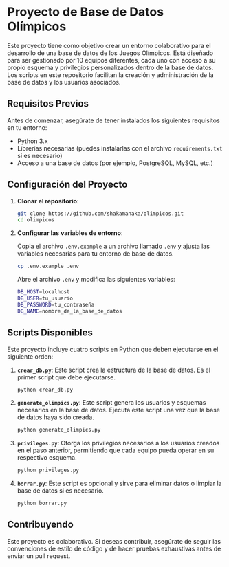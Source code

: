 
# Proyecto de Base de Datos Olímpicos

Este proyecto tiene como objetivo crear un entorno colaborativo para el desarrollo de una base de datos de los Juegos Olímpicos. Está diseñado para ser gestionado por 10 equipos diferentes, cada uno con acceso a su propio esquema y privilegios personalizados dentro de la base de datos. Los scripts en este repositorio facilitan la creación y administración de la base de datos y los usuarios asociados.

## Requisitos Previos

Antes de comenzar, asegúrate de tener instalados los siguientes requisitos en tu entorno:

- Python 3.x
- Librerías necesarias (puedes instalarlas con el archivo `requirements.txt` si es necesario)
- Acceso a una base de datos (por ejemplo, PostgreSQL, MySQL, etc.)

## Configuración del Proyecto

1. **Clonar el repositorio**:

   ```bash
   git clone https://github.com/shakamanaka/olimpicos.git
   cd olimpicos
   ```

2. **Configurar las variables de entorno**:

   Copia el archivo `.env.example` a un archivo llamado `.env` y ajusta las variables necesarias para tu entorno de base de datos.

   ```bash
   cp .env.example .env
   ```

   Abre el archivo `.env` y modifica las siguientes variables:

   ```bash
   DB_HOST=localhost
   DB_USER=tu_usuario
   DB_PASSWORD=tu_contraseña
   DB_NAME=nombre_de_la_base_de_datos
   ```

## Scripts Disponibles

Este proyecto incluye cuatro scripts en Python que deben ejecutarse en el siguiente orden:

1. **`crear_db.py`**: Este script crea la estructura de la base de datos. Es el primer script que debe ejecutarse.

   ```bash
   python crear_db.py
   ```

2. **`generate_olimpics.py`**: Este script genera los usuarios y esquemas necesarios en la base de datos. Ejecuta este script una vez que la base de datos haya sido creada.

   ```bash
   python generate_olimpics.py
   ```

3. **`privileges.py`**: Otorga los privilegios necesarios a los usuarios creados en el paso anterior, permitiendo que cada equipo pueda operar en su respectivo esquema.

   ```bash
   python privileges.py
   ```

4. **`borrar.py`**: Este script es opcional y sirve para eliminar datos o limpiar la base de datos si es necesario.

   ```bash
   python borrar.py
   ```

## Contribuyendo

Este proyecto es colaborativo. Si deseas contribuir, asegúrate de seguir las convenciones de estilo de código y de hacer pruebas exhaustivas antes de enviar un pull request.
